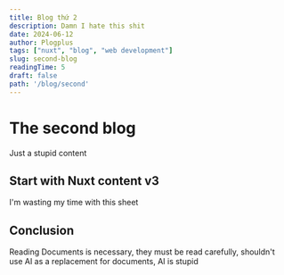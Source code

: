 ```yaml
---
title: Blog thứ 2
description: Damn I hate this shit
date: 2024-06-12
author: Plogplus
tags: ["nuxt", "blog", "web development"]
slug: second-blog
readingTime: 5
draft: false
path: '/blog/second'
---
```

# The second blog

Just a stupid content

## Start with Nuxt content v3

I'm wasting my time with this sheet


## Conclusion

Reading Documents is necessary, they must be read carefully, shouldn't use AI as a replacement for documents, AI is stupid